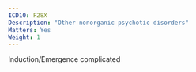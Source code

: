 ```yaml
---
ICD10: F28X
Description: "Other nonorganic psychotic disorders"
Matters: Yes
Weight: 1
---
```

Induction/Emergence complicated
